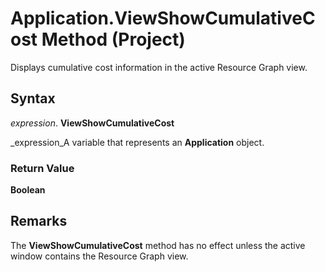 
# Application.ViewShowCumulativeCost Method (Project)

Displays cumulative cost information in the active Resource Graph view.


## Syntax

 _expression_. **ViewShowCumulativeCost**

 _expression_A variable that represents an  **Application** object.


### Return Value

 **Boolean**


## Remarks

The  **ViewShowCumulativeCost** method has no effect unless the active window contains the Resource Graph view.

